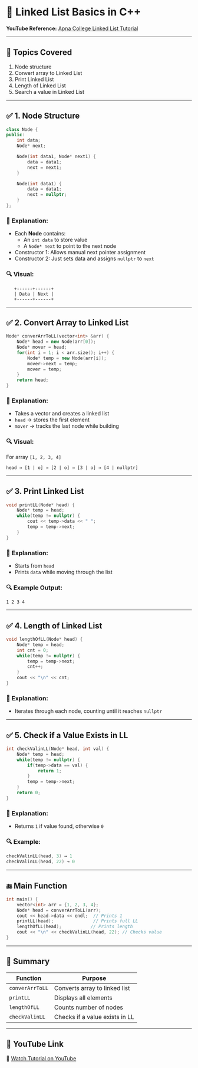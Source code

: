 # 📘 Linked List Basics in C++

**YouTube Reference:** [Apna College Linked List Tutorial](https://youtu.be/Nq7ok-OyEpg?feature=shared)

---

## 📌 Topics Covered

1. Node structure
2. Convert array to Linked List
3. Print Linked List
4. Length of Linked List
5. Search a value in Linked List

---

## ✅ 1. Node Structure

```cpp
class Node {
public:
    int data;
    Node* next;

    Node(int data1, Node* next1) {
        data = data1;
        next = next1;
    }

    Node(int data1) {
        data = data1;
        next = nullptr;
    }
};
```

### 📌 Explanation:
- Each **Node** contains:
  - An `int data` to store value
  - A `Node* next` to point to the next node
- Constructor 1: Allows manual next pointer assignment
- Constructor 2: Just sets data and assigns `nullptr` to `next`

### 🔍 Visual:
```
   +------+------+
   | Data | Next |
   +------+------+
```

---

## ✅ 2. Convert Array to Linked List

```cpp
Node* converArrToLL(vector<int> &arr) {
    Node* head = new Node(arr[0]);
    Node* mover = head;
    for(int i = 1; i < arr.size(); i++) {
        Node* temp = new Node(arr[i]);
        mover->next = temp;
        mover = temp;
    }
    return head;
}
```

### 📌 Explanation:
- Takes a vector and creates a linked list
- `head` → stores the first element
- `mover` → tracks the last node while building

### 🔍 Visual:
For array `[1, 2, 3, 4]`
```
head → [1 | o] → [2 | o] → [3 | o] → [4 | nullptr]
```

---

## ✅ 3. Print Linked List

```cpp
void printLL(Node* head) {
    Node* temp = head;
    while(temp != nullptr) {
        cout << temp->data << " ";
        temp = temp->next;
    }
}
```

### 📌 Explanation:
- Starts from `head`
- Prints `data` while moving through the list

### 🔍 Example Output:
```
1 2 3 4
```

---

## ✅ 4. Length of Linked List

```cpp
void lengthOfLL(Node* head) {
    Node* temp = head;
    int cnt = 0;
    while(temp != nullptr) {
        temp = temp->next;
        cnt++;
    }
    cout << "\n" << cnt;
}
```

### 📌 Explanation:
- Iterates through each node, counting until it reaches `nullptr`

---

## ✅ 5. Check if a Value Exists in LL

```cpp
int checkValinLL(Node* head, int val) {
    Node* temp = head;
    while(temp != nullptr) {
        if(temp->data == val) {
            return 1;
        }
        temp = temp->next;
    }
    return 0;
}
```

### 📌 Explanation:
- Returns `1` if value found, otherwise `0`

### 🔍 Example:
```cpp
checkValinLL(head, 3) → 1
checkValinLL(head, 22) → 0
```

---

## 🔚 Main Function

```cpp
int main() {
    vector<int> arr = {1, 2, 3, 4};
    Node* head = converArrToLL(arr);
    cout << head->data << endl;  // Prints 1
    printLL(head);               // Prints full LL
    lengthOfLL(head);           // Prints length
    cout << "\n" << checkValinLL(head, 22); // Checks value
}
```

---

## 📝 Summary

| Function         | Purpose                          |
|------------------|----------------------------------|
| `converArrToLL`  | Converts array to linked list    |
| `printLL`        | Displays all elements            |
| `lengthOfLL`     | Counts number of nodes           |
| `checkValinLL`   | Checks if a value exists in LL   |

---

## 📎 YouTube Link

🔗 [Watch Tutorial on YouTube](https://youtu.be/Nq7ok-OyEpg?feature=shared)
